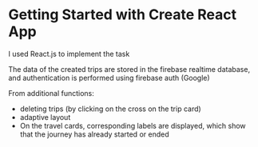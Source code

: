 # Getting Started with Create React App

I used React.js to implement the task

The data of the created trips are stored in the firebase realtime database,
and authentication is performed using firebase auth (Google)

From additional functions:
- deleting trips (by clicking on the cross on the trip card)
- adaptive layout
- On the travel cards, corresponding labels are displayed, which show that the journey has already started or ended
